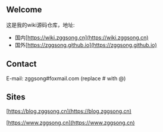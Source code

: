 ## Welcome

这是我的wiki源码仓库，地址: 
- 国内[https://wiki.zggsong.cn](https://wiki.zggsong.cn)
- 国外[https://zggsong.github.io](https://zggsong.github.io)

## Contact

E-mail: zggsong#foxmail.com (replace # with @)

## Sites

[https://blog.zggsong.cn](https://blog.zggsong.cn)


[https://www.zggsong.cn](https://www.zggsong.cn)
